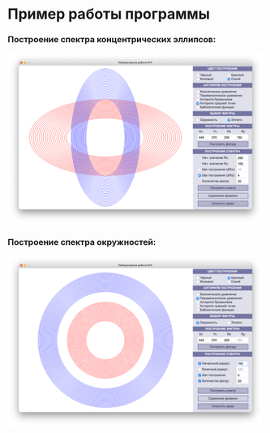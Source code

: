 # Пример работы программы

### Построение спектра концентрических эллипсов:

![](https://github.com/kovkir/bmstu-cg-labs/raw/main/lab_4/example/example2.png)

### Построение спектра окружностей:

![](https://github.com/kovkir/bmstu-cg-labs/raw/main/lab_4/example/example1.png)

